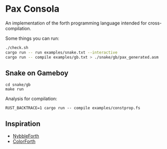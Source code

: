 # Pax Consola

An implementation of the forth programming language intended for cross-compilation.

Some things you can run:

```sh
./check.sh
cargo run -- run examples/snake.txt --interactive
cargo run -- compile examples/gb.txt > ./snake/gb/pax_generated.asm
```

## Snake on Gameboy

```
cd snake/gb
make run
```

Analysis for compilation:

```
RUST_BACKTRACE=1 cargo run -- compile examples/constprop.fs
```

## Inspiration

* [NybbleForth](https://github.com/larsbrinkhoff/nybbleForth)
* [ColorForth](https://web.archive.org/web/20160310112802/http://colorforth.com/inst.htm)
